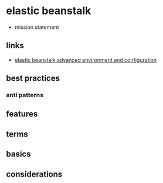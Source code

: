 # elastic beanstalk

- mission statement

## links

- [elastic beanstalk advanced environment and configuration](https://docs.aws.amazon.com/elasticbeanstalk/latest/dg/ebextensions.html)

## best practices

### anti patterns

## features

## terms

## basics

## considerations
